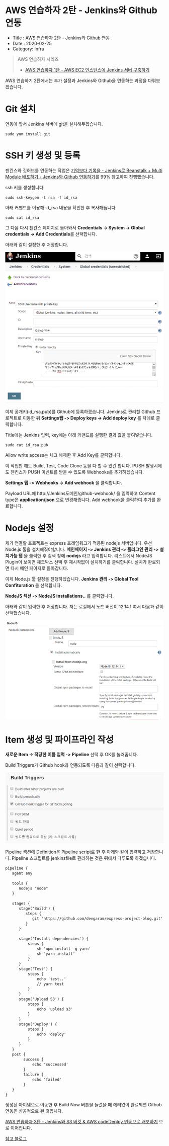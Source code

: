 # AWS 연습하자 2탄 - Jenkins와 Github 연동

- Title : AWS 연습하자 2탄 - Jenkins와 Github 연동
- Date : 2020-02-25
- Category: Infra

> AWS 연습하자 시리즈
>
> - [AWS 연습하자 1탄 - AWS EC2 인스턴스에 Jenkins 서버 구축하기](/post/2020-02-24-how-to-use-aws)

AWS 연습하기 2탄에서는 추가 설정과 Jenkins와 Github을 연동하는 과정을 다뤄보겠습니다.

# Git 설치

연동에 앞서 Jenkins 서버에 git을 설치해두겠습니다.

```
sudo yum install git
```

# SSH 키 생성 및 등록

젠킨스와 깃허브를 연동하는 작업은 [기억보다 기록을 - Jenkins로 Beanstalk + Multi Module 배포하기 - Jenkins와 Github 연동하기](https://jojoldu.tistory.com/291?category=777282)를 99% 참고하여 진행했습니다.

ssh 키를 생성합니다.

```
sudo ssh-keygen -t rsa -f id_rsa
```

아래 커맨드를 이용해 id_rsa 내용을 확인한 후 복사해둡니다.

```
sudo cat id_rsa
```

그 다음 다시 젠킨스 페이지로 돌아와서 **Credentials -> System -> Global credentials -> Add Credentials**를 선택합니다.

아래와 같이 설정한 후 저장합니다.

![process tree](https://raw.githubusercontent.com/devgaram/TIL/master/Infra/images/2020-02-24-img/19.PNG)

이제 공개키(id_rsa.pub)를 Github에 등록하겠습니다.
Jenkins로 관리할 Github 프로젝트로 이동한 뒤 **Settings탭 -> Deploy keys -> Add deploy key** 를 차례로 클릭합니다.

Title에는 Jenkins 입력, key에는 아래 커맨드를 실행한 결과 값을 붙여넣습니다.

```
sudo cat id_rsa.pub
```

Allow write access는 체크 해제한 후 Add Key를 클릭합니다.

이 작업만 해도 Build, Test, Code Clone 등을 다 할 수 있긴 합니다. PUSH 발생시에도 젠킨스가 PUSH 이벤트를 받을 수 있도록 Webhooks를 추가하겠습니다.

**Settings 탭 -> Webhooks -> Add webhook** 을 클릭합니다.

Payload URL에 http://Jenkins도메인/github-webhook/ 을 입력하고 Content type은 **application/json** 으로 변경해줍니다. Add webhook을 클릭하여 추가를 완료합니다.

# Nodejs 설정

제가 연결할 프로젝트는 express 프레임워크가 적용된 nodejs 서버입니다. 우선 Node.js 툴을 설치해줘야합니다. **메인페이지 -> Jenkins 관리 -> 플러그인 관리 -> 설치가능 탭** 을 클릭한 후 검색 창에 **nodejs** 라고 입력합니다. 리스트에서 NodeJS Plugin이 보이면 체크박스 선택 후 재시작없이 설치하기를 클릭합니다. 설치가 완료되면 다시 메인 페이지로 돌아갑니다.

이제 Node.js 툴 설정을 진행하겠습니다. **Jenkins 관리 -> Global Tool Confituration** 을 선택합니다.

**NodeJS 섹션 -> NodeJS installations..** 를 클릭합니다.

아래와 같이 입력한 후 저장합니다.
저는 로컬에서 노드 버전이 12.14.1 여서 다음과 같이 선택했습니다.

![process tree](https://raw.githubusercontent.com/devgaram/TIL/master/Infra/images/2020-02-24-img/16.PNG)

# Item 생성 및 파이프라인 작성

**새로운 Item -> 적당한 이름 입력 -> Pipeline** 선택 후 OK를 눌러줍니다.

Build Triggers가 Github hook과 연동되도록 다음과 같이 선택합니다.

![process tree](https://raw.githubusercontent.com/devgaram/TIL/master/Infra/images/2020-02-24-img/20.PNG)

Pipeline 섹션에 Definition은 Pipeline script로 한 후 아래와 같이 입력하고 저장합니다. Pipeline 스크립트를 jenkinsfile로 관리하는 것은 뒤에서 다루도록 하겠습니다.

```
pipeline {
   agent any

   tools {
      nodejs "node"
   }

   stages {
      stage('Build') {
         steps {
            git 'https://github.com/devgaram/express-project-blog.git'
         }
      }

      stage('Install dependencies') {
          steps {
              sh 'npm install -g yarn'
              sh 'yarn install'
          }
      }
      stage('Test') {
          steps {
              echo 'test..'
              // yarn test
          }
      }
      stage('Upload S3') {
          steps {
              echo 'upload s3'
          }
      }
      stage('Deploy') {
          steps {
              echo 'deploy'
          }
      }
   }
   post {
        success {
            echo 'successed'
        }
        failure {
            echo 'failed'
        }
   }
}

```

생성된 아이템으로 이동한 후 Build Now 버튼을 눌렀을 때 에러없이 완료되면 Github 연동은 성공적으로 된 것입니다.

[AWS 연습하자 3탄 - Jenkins와 S3 버킷 & AWS codeDeploy 연동으로 배포하기](/post/2020-02-26-how-to-use-aws) 으로 이어집니다.

[참고 블로그](https://medium.com/@gustavo.guss/jenkins-starting-with-pipeline-doing-a-node-js-test-72c6057b67d4)
